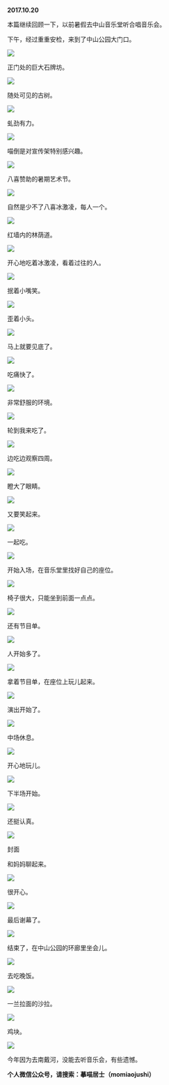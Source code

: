 
          
            
**2017.10.20**

本篇继续回顾一下，以前暑假去中山音乐堂听合唱音乐会。

下午，经过重重安检，来到了中山公园大门口。




![](//upload-images.jianshu.io/upload_images/51001-2c483bfcadbeb03c.jpg)




正门处的巨大石牌坊。




![](//upload-images.jianshu.io/upload_images/51001-087d08bfe544aac9.jpg)




随处可见的古树。




![](//upload-images.jianshu.io/upload_images/51001-5b6765d62482b914.jpg)




虬劲有力。




![](//upload-images.jianshu.io/upload_images/51001-4e9bc38c75eb38c3.jpg)




喵倒是对宣传架特别感兴趣。




![](//upload-images.jianshu.io/upload_images/51001-0f230333b46b1e0f.jpg)




八喜赞助的暑期艺术节。




![](//upload-images.jianshu.io/upload_images/51001-b4bb828dcbaa30e8.jpg)




自然是少不了八喜冰激凌，每人一个。




![](//upload-images.jianshu.io/upload_images/51001-0a9ee4a1a473c078.jpg)




红墙内的林荫道。




![](//upload-images.jianshu.io/upload_images/51001-e176f903dfc32dba.jpg)




开心地吃着冰激凌，看着过往的人。




![](//upload-images.jianshu.io/upload_images/51001-9128d74e8ac1dbf0.jpg)




抿着小嘴笑。




![](//upload-images.jianshu.io/upload_images/51001-1eddec253d6a5afb.jpg)




歪着小头。




![](//upload-images.jianshu.io/upload_images/51001-b20d51dc6ea79964.jpg)




马上就要见底了。




![](//upload-images.jianshu.io/upload_images/51001-80597294d5560623.jpg)




吃痛快了。




![](//upload-images.jianshu.io/upload_images/51001-d52b8a887612fa42.jpg)




非常舒服的环境。




![](//upload-images.jianshu.io/upload_images/51001-cf7921ef46753589.jpg)




轮到我来吃了。




![](//upload-images.jianshu.io/upload_images/51001-92889da7d2563e5d.jpg)




边吃边观察四周。




![](//upload-images.jianshu.io/upload_images/51001-02dc503685b6c054.jpg)




瞪大了眼睛。




![](//upload-images.jianshu.io/upload_images/51001-0d64fc63d9c53c3a.jpg)




又要笑起来。




![](//upload-images.jianshu.io/upload_images/51001-15a90e685608f2cf.jpg)




一起吃。




![](//upload-images.jianshu.io/upload_images/51001-dbb1a4a0a0cbf6e4.jpg)




开始入场，在音乐堂里找好自己的座位。




![](//upload-images.jianshu.io/upload_images/51001-f719b96a392b66b4.jpg)




椅子很大，只能坐到前面一点点。




![](//upload-images.jianshu.io/upload_images/51001-dbd10b0e35f60ecb.jpg)




还有节目单。




![](//upload-images.jianshu.io/upload_images/51001-26516fd94bc1335f.jpg)




人开始多了。




![](//upload-images.jianshu.io/upload_images/51001-43392243a68a13fc.jpg)




拿着节目单，在座位上玩儿起来。




![](//upload-images.jianshu.io/upload_images/51001-744b5b8bca41e13f.jpg)




演出开始了。




![](//upload-images.jianshu.io/upload_images/51001-f508e92e47bef974.jpg)




中场休息。




![](//upload-images.jianshu.io/upload_images/51001-6ed83833731b0098.jpg)




开心地玩儿。




![](//upload-images.jianshu.io/upload_images/51001-762cc1beb16e229c.jpg)




下半场开始。




![](//upload-images.jianshu.io/upload_images/51001-b005ac08bc033f54.jpg)




还挺认真。




![](//upload-images.jianshu.io/upload_images/51001-695f90af734433a0.jpg)

封面


和妈妈聊起来。




![](//upload-images.jianshu.io/upload_images/51001-6e14e4f9c1cdd897.jpg)




很开心。




![](//upload-images.jianshu.io/upload_images/51001-f35311c462992e90.jpg)




最后谢幕了。




![](//upload-images.jianshu.io/upload_images/51001-1cf7d8e117490ae3.jpg)




结束了，在中山公园的环廊里坐会儿。




![](//upload-images.jianshu.io/upload_images/51001-82e51a2dd9537b59.jpg)




去吃晚饭。




![](//upload-images.jianshu.io/upload_images/51001-4a5e1bc13762f606.jpg)




一兰拉面的沙拉。




![](//upload-images.jianshu.io/upload_images/51001-e3e1f78b88080d33.jpg)




鸡块。




![](//upload-images.jianshu.io/upload_images/51001-c1d9672b1c5f3904.jpg)




今年因为去南戴河，没能去听音乐会，有些遗憾。


**个人微信公众号，请搜索：摹喵居士（momiaojushi）**

          
        